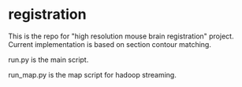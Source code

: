 registration
============
This is the repo for "high resolution mouse brain registration" project.
Current implementation is based on section contour matching.

run.py is the main script.

run_map.py is the map script for hadoop streaming.
